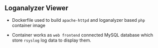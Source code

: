 ## Loganalyzer Viewer

- Dockerfile used to build `apache-httpd` and loganalyzer based `php` container image

- Container works as `web frontend` connected MySQL database which store `rsyslog` log data to display them.
